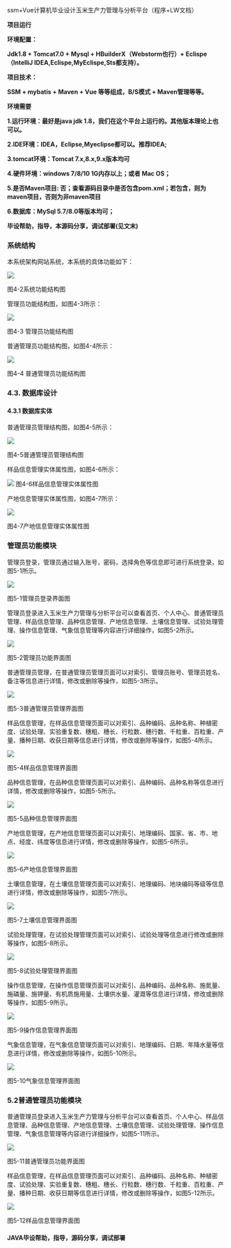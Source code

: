 ssm+Vue计算机毕业设计玉米生产力管理与分析平台（程序+LW文档）

**项目运行**

**环境配置：**

**Jdk1.8 + Tomcat7.0 + Mysql + HBuilderX（Webstorm也行）+ Eclispe（IntelliJ
IDEA,Eclispe,MyEclispe,Sts都支持）。**

**项目技术：**

**SSM + mybatis + Maven + Vue 等等组成，B/S模式 + Maven管理等等。**

**环境需要**

**1.运行环境：最好是java jdk 1.8，我们在这个平台上运行的。其他版本理论上也可以。**

**2.IDE环境：IDEA，Eclipse,Myeclipse都可以。推荐IDEA;**

**3.tomcat环境：Tomcat 7.x,8.x,9.x版本均可**

**4.硬件环境：windows 7/8/10 1G内存以上；或者 Mac OS；**

**5.是否Maven项目: 否；查看源码目录中是否包含pom.xml；若包含，则为maven项目，否则为非maven项目**

**6.数据库：MySql 5.7/8.0等版本均可；**

**毕设帮助，指导，本源码分享，调试部署(见文末)**

### 系统结构

本系统架构网站系统，本系统的具体功能如下：

![](./res/d76da84b05d047d28c906fa9ec6d7bcd.png)

图4-2系统功能结构图

管理员功能结构图，如图4-3所示：

![](./res/6f3281b1eb2e470abd428b2f7e8b0a63.png)

图4-3 管理员功能结构图

普通管理员功能结构图，如图4-4所示：

![](./res/53884ae00541416a8895c3ed4e879f65.png)

图4-4 普通管理员功能结构图

### 4.3. 数据库设计

#### 4.3.1 数据库实体

普通管理员管理结构图，如图4-5所示：

![](./res/29d8e99c43c64fb1a4f96e4f8a5336c4.png)

图4-5普通管理员管理结构图

样品信息管理实体属性图，如图4-6所示：

![](./res/bbcba7366663487483c8b1ba92365e2d.png) 图4-6样品信息管理实体属性图

产地信息管理实体属性图，如图4-7所示：

![](./res/916394a9a9da4bd48b33ab80a4f293d0.png)

图4-7产地信息管理实体属性图

### 管理员功能模块

管理员登录，管理员通过输入账号，密码，选择角色等信息即可进行系统登录，如图5-1所示。

![](./res/6e0366c30c704dc78d720d332ecb2794.png)

图5-1管理员登录界面图

管理员登录进入玉米生产力管理与分析平台可以查看首页、个人中心、普通管理员管理、样品信息管理、品种信息管理、产地信息管理、土壤信息管理、试验处理管理、操作信息管理、气象信息管理等内容进行详细操作，如图5-2所示。

![](./res/c235dfee472249a691cc885a59c6728d.png)

图5-2管理员功能界面图

普通管理员管理，在普通管理员管理页面可以对索引、管理员账号、管理员姓名、备注等信息进行详情，修改或删除等操作，如图5-3所示。

![](./res/c7e94c91b1c1442a9dd3b8412b359bee.png)

图5-3普通管理员管理界面图

样品信息管理，在样品信息管理页面可以对索引、品种编码、品种名称、种植密度、试验处理、实验重复数、穗粗、穗长、行粒数、穗行数、千粒重、百粒重、产量、播种日期、收获日期等信息进行详情，修改或删除等操作，如图5-4所示。

![](./res/1f021d7f8e2345a482e24f62efbcebe4.png)

图5-4样品信息管理界面图

品种信息管理，在品种信息管理页面可以对索引、品种编码、品种名称等信息进行详情，修改或删除等操作，如图5-5所示。

![](./res/d1bdac6fa99f49fd94e34c8788aeced5.png)

图5-5品种信息管理界面图

产地信息管理，在产地信息管理页面可以对索引、地理编码、国家、省、市、地点、经度、纬度等信息进行详情，修改或删除等操作，如图5-6所示。

![](./res/1368ef50ebae48d19560b714e2024e29.png)

图5-6产地信息管理界面图

土壤信息管理，在土壤信息管理页面可以对索引、地理编码、地块编码等级等信息进行详情，修改或删除等操作，如图5-7所示。

![](./res/b31e5009bd1b4dabb3ddb963bce1e358.png)

图5-7土壤信息管理界面图

试验处理管理，在试验处理管理页面可以对索引、试验处理等信息进行修改或删除等操作，如图5-8所示。

![](./res/229b1f3c7cde4a81b54703ffff6e9ed0.png)

图5-8试验处理管理界面图

操作信息管理，在操作信息管理页面可以对索引、品种编码、品种名称、施氮量、施磷量、施钾量、有机质施用量、土壤供水量、灌溉等信息进行详情，修改或删除等操作，如图5-9所示。

![](./res/f52cc929f1554096b989e52e4593ffc6.png)

图5-9操作信息管理界面图

气象信息管理，在气象信息管理页面可以对索引、地理编码、日期、年降水量等信息进行详情，修改或删除等操作，如图5-10所示。

![](./res/122ff6fa39bc4f438cebcfed11eb25f9.png)

图5-10气象信息管理界面图

### 5.2普通管理员功能模块

普通管理员登录进入玉米生产力管理与分析平台可以查看首页、个人中心、样品信息管理、品种信息管理、产地信息管理、土壤信息管理、试验处理管理、操作信息管理、气象信息管理等内容进行详细操作，如图5-11所示。

![](./res/acf66ab983324478af6b19ec88a26f66.png)

图5-11普通管理员功能界面图

样品信息管理，在样品信息管理页面可以对索引、品种编码、品种名称、种植密度、试验处理、实验重复数、穗粗、穗长、行粒数、穗行数、千粒重、百粒重、产量、播种日期、收获日期等信息进行详情，修改或删除等操作，如图5-12所示。

![](./res/4b08ceec64c247b99aca64c32a32e762.png)

图5-12样品信息管理界面图

#### **JAVA毕设帮助，指导，源码分享，调试部署**

